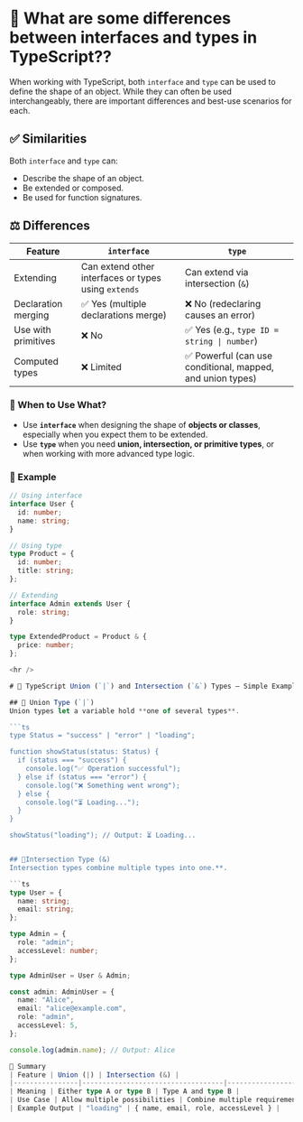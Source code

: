 
# 📘 What are some differences between interfaces and types in TypeScript??

When working with TypeScript, both `interface` and `type` can be used to define the shape of an object. While they can often be used interchangeably, there are important differences and best-use scenarios for each.

## ✅ Similarities
Both `interface` and `type` can:
- Describe the shape of an object.
- Be extended or composed.
- Be used for function signatures.

## ⚖️ Differences

| Feature | `interface` | `type` |
|--------|-------------|--------|
| Extending | Can extend other interfaces or types using `extends` | Can extend via intersection (`&`) |
| Declaration merging | ✅ Yes (multiple declarations merge) | ❌ No (redeclaring causes an error) |
| Use with primitives | ❌ No | ✅ Yes (e.g., `type ID = string \| number`) |
| Computed types | ❌ Limited | ✅ Powerful (can use conditional, mapped, and union types) |

### 🧠 When to Use What?

- Use **`interface`** when designing the shape of **objects or classes**, especially when you expect them to be extended.
- Use **`type`** when you need **union, intersection, or primitive types**, or when working with more advanced type logic.

### 🧪 Example

```ts
// Using interface
interface User {
  id: number;
  name: string;
}

// Using type
type Product = {
  id: number;
  title: string;
};

// Extending
interface Admin extends User {
  role: string;
}

type ExtendedProduct = Product & {
  price: number;
};

<hr />

# 🧩 TypeScript Union (`|`) and Intersection (`&`) Types – Simple Examples

## 🔹 Union Type (`|`)
Union types let a variable hold **one of several types**.

```ts
type Status = "success" | "error" | "loading";

function showStatus(status: Status) {
  if (status === "success") {
    console.log("✅ Operation successful");
  } else if (status === "error") {
    console.log("❌ Something went wrong");
  } else {
    console.log("⏳ Loading...");
  }
}

showStatus("loading"); // Output: ⏳ Loading...


## 🔹Intersection Type (&)
Intersection types combine multiple types into one.**.

```ts
type User = {
  name: string;
  email: string;
};

type Admin = {
  role: "admin";
  accessLevel: number;
};

type AdminUser = User & Admin;

const admin: AdminUser = {
  name: "Alice",
  email: "alice@example.com",
  role: "admin",
  accessLevel: 5,
};

console.log(admin.name); // Output: Alice

🔄 Summary
| Feature | Union (|) | Intersection (&) |
|----------------|-----------------------------------|-------------------------------------------|
| Meaning | Either type A or type B | Type A and type B |
| Use Case | Allow multiple possibilities | Combine multiple requirements |
| Example Output | "loading" | { name, email, role, accessLevel } |
